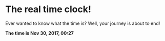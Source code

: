 # The real time clock!

Ever wanted to know what the time is? Well, your journey is about to end!

**The time is Nov 30, 2017, 00:27**